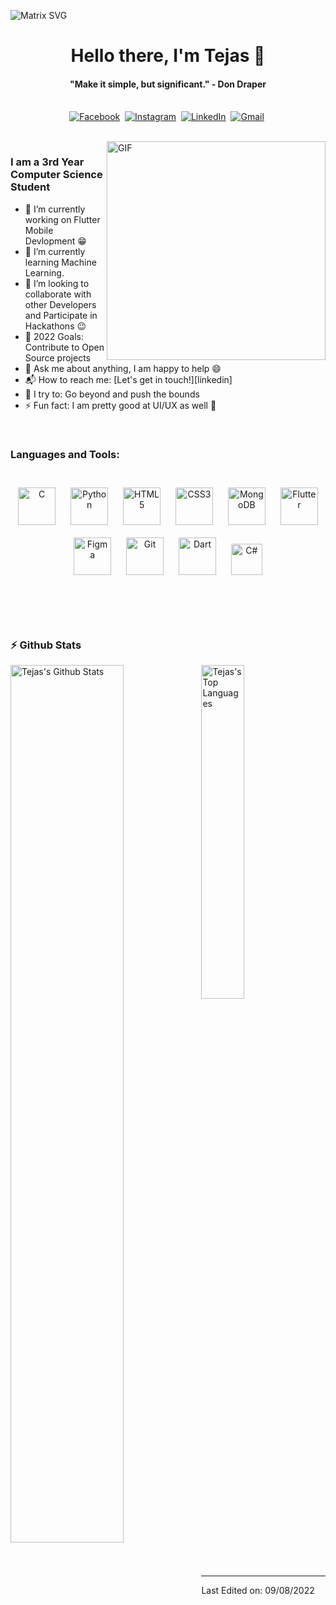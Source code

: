 
![Matrix SVG](https://i.postimg.cc/dt6mVwFs/back-cover-1.png)
<p>
  <h1 align="center"><b>Hello there, I'm Tejas 👋</b></h1>
</p>

<p>
  <h4 align="center"><b>"Make it simple, but significant." - Don Draper</b></h4>
</p>

<p align="center">
   
</p>

<p align="center">
<br>
<a href="https://www.behance.net/thetejasagrawal"><img src="https://img.shields.io/badge/Behance-1769ff?style=for-the-badge&logo=behance&logoColor=white" alt="Facebook" /></a>&nbsp;
<a href="https://www.tejasagrawal.tech"><img src="https://img.shields.io/badge/Portfolio-%23000000.svg?style=for-the-badge&logo=logo=nuxtdotjs&logoColor=white" alt="Instagram" /></a>&nbsp;
<a href="https://www.linkedin.com/in/thetejasagrawal/"><img src="https://img.shields.io/badge/linkedin-%230077B5.svg?&style=for-the-badge&logo=linkedin&logoColor=white" alt="LinkedIn" /></a>&nbsp;
<a href="mailto:rpstejas@gmail.com?subject=Hello%20Tejas"><img src="https://img.shields.io/badge/gmail-%23D14836.svg?&style=for-the-badge&logo=gmail&logoColor=white" alt="Gmail"/></a>&nbsp;
<!--<a href="https://kkvanonymous.github.io/"><img alt="Website" src="https://img.shields.io/website?style=for-the-badge&up_message=portfolio&url=https%3A%2F%2Fkkvanonymous.github.io%2F"></a>-->
</p>

<br>

<img align="right" height="350px" width="350px" alt="GIF" src="https://media3.giphy.com/media/R03zWv5p1oNSQd91EP/giphy.gif?cid=ecf05e47vlx54gdkglgd7j61f4a199b2b7y9iozpzk0al9at&rid=giphy.gif&ct=g" />

### I am a 3rd Year Computer Science Student
- 🔭 I’m currently working on Flutter Mobile Devlopment :grin:
- 🌱 I’m currently learning Machine Learning.
- 👯 I’m looking to collaborate with other Developers and Participate in Hackathons :wink:
- 🥅 2022 Goals: Contribute to Open Source projects
- 💬 Ask me about anything, I am happy to help :smile:
- 📬 How to reach me: [Let's get in touch!][linkedin]
- 🧗 I try to: Go beyond and push the bounds
- ⚡ Fun fact: I am pretty good at UI/UX as well :raised_hands:

<br>

### Languages and Tools: 

<br>

<div align="center">  
<img style="margin: 10px" src="https://profilinator.rishav.dev/skills-assets/c-original.svg" alt="C" height="60" />  
<img style="margin: 10px" src="https://profilinator.rishav.dev/skills-assets/python-original.svg" alt="Python" height="60" />  
<img style="margin: 10px" src="https://profilinator.rishav.dev/skills-assets/html5-original-wordmark.svg" alt="HTML5" height="60" />  
<img style="margin: 10px" src="https://profilinator.rishav.dev/skills-assets/css3-original-wordmark.svg" alt="CSS3" height="60" />  
<img style="margin: 10px" src="https://profilinator.rishav.dev/skills-assets/mongodb-original-wordmark.svg" alt="MongoDB" height="60" />  
<img style="margin: 10px" src="https://profilinator.rishav.dev/skills-assets/flutterio-icon.svg" alt="Flutter" height="60" />  
<img style="margin: 10px" src="https://profilinator.rishav.dev/skills-assets/figma-icon.svg" alt="Figma" height="60" />  
<img style="margin: 10px" src="https://profilinator.rishav.dev/skills-assets/git-scm-icon.svg" alt="Git" height="60" />  
<img style="margin: 10px" src="https://profilinator.rishav.dev/skills-assets/dartlang-icon.svg" alt="Dart" height="60" />  
<img style="margin: 10px" src="https://profilinator.rishav.dev/skills-assets/csharp-original.svg" alt="C#" height="50" /> 
</div>
<!-- <img align="left" alt="React" width="26px" src="https://raw.githubusercontent.com/github/explore/80688e429a7d4ef2fca1e82350fe8e3517d3494d/topics/react/react.png" />
<img align="left" alt="Gatsby" width="26px" src="https://raw.githubusercontent.com/github/explore/e94815998e4e0713912fed477a1f346ec04c3da2/topics/gatsby/gatsby.png" />
<img align="left" alt="GraphQL" width="26px" src="https://raw.githubusercontent.com/github/explore/80688e429a7d4ef2fca1e82350fe8e3517d3494d/topics/graphql/graphql.png" />
<img align="left" alt="Node.js" width="26px" src="https://raw.githubusercontent.com/github/explore/80688e429a7d4ef2fca1e82350fe8e3517d3494d/topics/nodejs/nodejs.png" />
<img align="left" alt="Deno" width="26px" src="https://raw.githubusercontent.com/github/explore/361e2821e2dea67711cde99c9c40ed357061cf27/topics/deno/deno.png" />-->

<!--<img align="left" alt="MongoDB" width="26px" src="https://raw.githubusercontent.com/github/explore/80688e429a7d4ef2fca1e82350fe8e3517d3494d/topics/mongodb/mongodb.png" />-->
<br>
<br>
<br>
<br>

<!--
<details>
  <summary>:zap: Github Stats</summary>
<p align='center'>
  <img align="center" src="https://github-readme-stats.vercel.app/api?username=Txtgrey&show_icons=true&title_color=fff&icon_color=79ff97&text_color=efefef&bg_color=24292e" alt="Lakshya's Github Stats">
</p>
<br>
<p align='center'>
  <img align="center" src="https://github-readme-stats.vercel.app/api/top-langs/?username=Txtgrey&show_icons=true&hide_border=true&theme=radical">
</p>
</details> -->


### :zap: Github Stats

  <img align="left" src="https://github-readme-stats.sumanth-talluri.vercel.app/api?username=Txtgrey&show_icons=true&title_color=fff&icon_color=79ff97&text_color=efefef&bg_color=24292e" alt="Tejas's Github Stats" width="60%">
  
<img src="https://github-readme-stats.sumanth-talluri.vercel.app/api/top-langs/?username=Txtgrey&show_icons=true&hide_border=true&theme=radical" width="37%" alt="Tejas's Top Languages">



<br>


-----

Last Edited on: 09/08/2022
